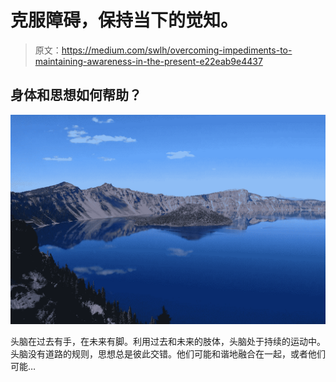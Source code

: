 # 克服障碍，保持当下的觉知。

> 原文：<https://medium.com/swlh/overcoming-impediments-to-maintaining-awareness-in-the-present-e22eab9e4437>

## 身体和思想如何帮助？

![](img/71fde9197670c9ad06ad70d3b3b1449f.png)

头脑在过去有手，在未来有脚。利用过去和未来的肢体，头脑处于持续的运动中。头脑没有道路的规则，思想总是彼此交错。他们可能和谐地融合在一起，或者他们可能…